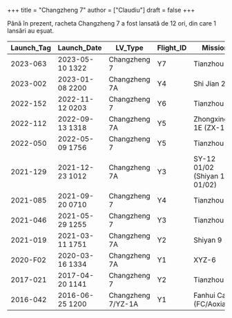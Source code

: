 +++
title = "Changzheng 7"
author = ["Claudiu"]
draft = false
+++

Până în prezent, racheta Changzheng 7 a fost lansată de 12 ori, din care 1 lansări au eșuat.

| Launch_Tag | Launch_Date     | LV_Type            | Flight_ID | Mission                       | Launch_Site | Country | Outcome |
|------------|-----------------|--------------------|-----------|-------------------------------|-------------|---------|---------|
| 2023-063   | 2023-05-10 1322 | Changzheng 7       | Y7        | Tianzhou-6                    | WEN LC201   | CN      | S       |
| 2023-002   | 2023-01-08 2200 | Changzheng 7A      | Y4        | Shi Jian 23                   | WEN LC201   | CN      | S       |
| 2022-152   | 2022-11-12 0203 | Changzheng 7       | Y6        | Tianzhou-5                    | WEN LC201   | CN      | S       |
| 2022-112   | 2022-09-13 1318 | Changzheng 7A      | Y5        | Zhongxing-1E (ZX-1E)          | WEN LC201   | CN      | S       |
| 2022-050   | 2022-05-09 1756 | Changzheng 7       | Y5        | Tianzhou-4                    | WEN LC201   | CN      | S       |
| 2021-129   | 2021-12-23 1012 | Changzheng 7A      | Y3        | SY-12 01/02 (Shiyan 12 01/02) | WEN LC201   | CN      | S       |
| 2021-085   | 2021-09-20 0710 | Changzheng 7       | Y4        | Tianzhou 3                    | WEN LC201   | CN      | S       |
| 2021-046   | 2021-05-29 1255 | Changzheng 7       | Y3        | Tianzhou 2                    | WEN LC201   | CN      | S       |
| 2021-019   | 2021-03-11 1751 | Changzheng 7A      | Y2        | Shiyan 9                      | WEN LC201   | CN      | S       |
| 2020-F02   | 2020-03-16 1334 | Changzheng 7A      | Y1        | XYZ-6                         | WEN LC201   | CN      | F       |
| 2017-021   | 2017-04-20 1141 | Changzheng 7       | Y2        | Tianzhou 1                    | WEN LC201   | CN      | S       |
| 2016-042   | 2016-06-25 1200 | Changzheng 7/YZ-1A | Y1        | Fanhui Cang (FC/Aoxiang)      | WEN LC201   | CN      | S       |
